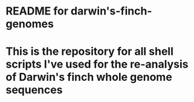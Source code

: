 # README for darwin's-finch-genomes
# This is the repository for all shell scripts I've used for the re-analysis of Darwin's finch whole genome sequences
